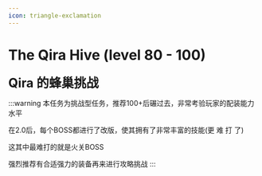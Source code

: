 ```yaml
---
icon: triangle-exclamation
---
```



# The Qira Hive (level 80 - 100)
<span style="font-size: 25px;"><span style="font-size: 25px;"><span style="font-size: 25px;"><span style="font-size: 25px;"><span style="font-size: 25px;">**Qira 的蜂巢挑战**</span></span></span></span></span>

:::warning
本任务为挑战型任务，推荐100+后碾过去，非常考验玩家的配装能力水平

在2.0后，每个BOSS都进行了改版，使其拥有了非常丰富的技能(更 难 打 了)

这其中最难打的就是火关BOSS

强烈推荐有合适强力的装备再来进行攻略挑战
:::